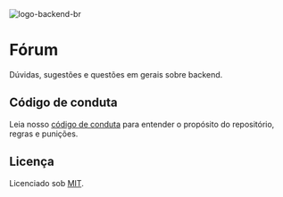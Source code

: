 <img src="https://avatars3.githubusercontent.com/u/30732658?v=4&s=200.jpg" alt="logo-backend-br">

# Fórum

Dúvidas, sugestões e questões em gerais sobre backend.

## Código de conduta

Leia nosso [código de conduta](/CODE_OF_CONDUCT) para entender o propósito do repositório, regras e punições.

## Licença

Licenciado sob [MIT](/LICENSE).
